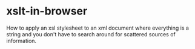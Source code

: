 # xslt-in-browser
How to apply an xsl stylesheet to an xml document where everything is a string and you don't have to search around for scattered sources of information.
